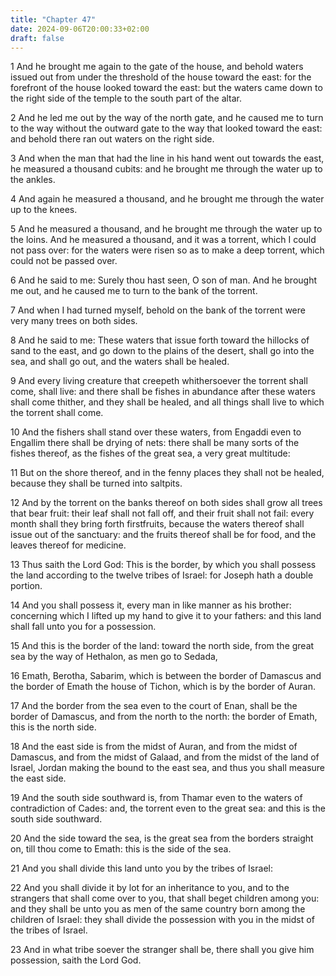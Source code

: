 ```yaml
---
title: "Chapter 47"
date: 2024-09-06T20:00:33+02:00
draft: false
---
```



1 And he brought me again to the gate of the house, and behold waters issued out from under the threshold of the house toward the east: for the forefront of the house looked toward the east: but the waters came down to the right side of the temple to the south part of the altar.

2 And he led me out by the way of the north gate, and he caused me to turn to the way without the outward gate to the way that looked toward the east: and behold there ran out waters on the right side.

3 And when the man that had the line in his hand went out towards the east, he measured a thousand cubits: and he brought me through the water up to the ankles.

4 And again he measured a thousand, and he brought me through the water up to the knees.

5 And he measured a thousand, and he brought me through the water up to the loins. And he measured a thousand, and it was a torrent, which I could not pass over: for the waters were risen so as to make a deep torrent, which could not be passed over.

6 And he said to me: Surely thou hast seen, O son of man. And he brought me out, and he caused me to turn to the bank of the torrent.

7 And when I had turned myself, behold on the bank of the torrent were very many trees on both sides.

8 And he said to me: These waters that issue forth toward the hillocks of sand to the east, and go down to the plains of the desert, shall go into the sea, and shall go out, and the waters shall be healed.

9 And every living creature that creepeth whithersoever the torrent shall come, shall live: and there shall be fishes in abundance after these waters shall come thither, and they shall be healed, and all things shall live to which the torrent shall come.

10 And the fishers shall stand over these waters, from Engaddi even to Engallim there shall be drying of nets: there shall be many sorts of the fishes thereof, as the fishes of the great sea, a very great multitude:

11 But on the shore thereof, and in the fenny places they shall not be healed, because they shall be turned into saltpits.

12 And by the torrent on the banks thereof on both sides shall grow all trees that bear fruit: their leaf shall not fall off, and their fruit shall not fail: every month shall they bring forth firstfruits, because the waters thereof shall issue out of the sanctuary: and the fruits thereof shall be for food, and the leaves thereof for medicine.

13 Thus saith the Lord God: This is the border, by which you shall possess the land according to the twelve tribes of Israel: for Joseph hath a double portion.

14 And you shall possess it, every man in like manner as his brother: concerning which I lifted up my hand to give it to your fathers: and this land shall fall unto you for a possession.

15 And this is the border of the land: toward the north side, from the great sea by the way of Hethalon, as men go to Sedada,

16 Emath, Berotha, Sabarim, which is between the border of Damascus and the border of Emath the house of Tichon, which is by the border of Auran.

17 And the border from the sea even to the court of Enan, shall be the border of Damascus, and from the north to the north: the border of Emath, this is the north side.

18 And the east side is from the midst of Auran, and from the midst of Damascus, and from the midst of Galaad, and from the midst of the land of Israel, Jordan making the bound to the east sea, and thus you shall measure the east side.

19 And the south side southward is, from Thamar even to the waters of contradiction of Cades: and, the torrent even to the great sea: and this is the south side southward.

20 And the side toward the sea, is the great sea from the borders straight on, till thou come to Emath: this is the side of the sea.

21 And you shall divide this land unto you by the tribes of Israel:

22 And you shall divide it by lot for an inheritance to you, and to the strangers that shall come over to you, that shall beget children among you: and they shall be unto you as men of the same country born among the children of Israel: they shall divide the possession with you in the midst of the tribes of Israel.

23 And in what tribe soever the stranger shall be, there shall you give him possession, saith the Lord God.


